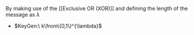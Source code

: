 By making use of the [[Exclusive OR (XOR)]] and defining the length of the message as $\lambda$ 

* $KeyGen:\ k\from\{0,1\}^{\lambda}$ 